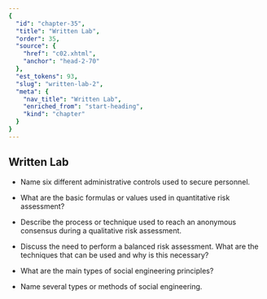 ```yaml
---
{
  "id": "chapter-35",
  "title": "Written Lab",
  "order": 35,
  "source": {
    "href": "c02.xhtml",
    "anchor": "head-2-70"
  },
  "est_tokens": 93,
  "slug": "written-lab-2",
  "meta": {
    "nav_title": "Written Lab",
    "enriched_from": "start-heading",
    "kind": "chapter"
  }
}
---
```

## Written Lab

- Name six different administrative controls used to secure personnel.

- What are the basic formulas or values used in quantitative risk assessment?

- Describe the process or technique used to reach an anonymous consensus during a qualitative risk assessment.

- Discuss the need to perform a balanced risk assessment. What are the techniques that can be used and why is this necessary?

- What are the main types of social engineering principles?

- Name several types or methods of social engineering.
